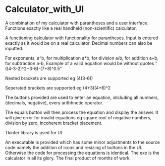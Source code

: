 # Calculator_with_UI
A combination of my calculator with parantheses and a user interface. Functions exactly like a real handheld (non-scientific) calculator.

A functioning calculator with functionality for parantheses. Input is entered exactly as it would be on a real calculator. Decimal numbers can also be inputted.

For exponents, a^b, for multiplication a*b, for division a/b, for addition a+b, for subtraction a-b, Example of a valid equation would be without quotes "((4-3-2)^2+3-6)-(7+8)^0.5". 

Nested brackets are supported eg (4(3-6))

Seperated brackets are supported eg (4+3)(4+6)^2

The buttons provided are used to enter an equation, inlcluding all numbers, (decimals, negative), every arithhnetic operator.

The equals button will then process the equation and display the answer. It will give error for invalid equations.eg square root of negative numbers, division by zero, incoherent bracket placement.

Tkinter library is used for UI

An executable is provided which has some minor adjustments to the source code namely the addition of icons and resizing of buttons in the UI. Otherwise the code for processing the equations is identical. The exe is the calculator in all its glory. The final product of months of work.
